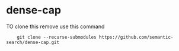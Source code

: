 # dense-cap

TO clone this remove use this command
```git
    git clone --recurse-submodules https://github.com/semantic-search/dense-cap.git
```